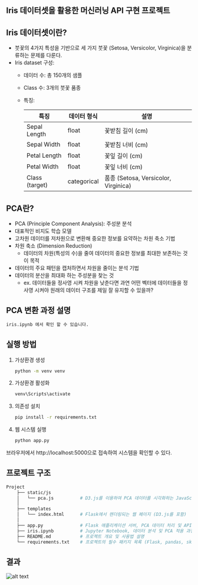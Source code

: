 ## Iris 데이터셋을 활용한 머신러닝 API 구현 프로젝트

## Iris 데이터셋이란?
- 붓꽃의 4가지 특성을 기반으로 세 가지 붓꽃 (Setosa, Versicolor, Virginica)을 분류하는 문제를 다룬다.
- Iris dataset 구성:
    - 데이터 수: 총 150개의 샘플
    - Class 수: 3개의 붓꽃 품종
    - 특징:  

        | 특징            | 데이터 형식   | 설명                                 |
        |-----------------|---------------|--------------------------------------|
        | Sepal Length    | float         | 꽃받침 길이 (cm)                    |
        | Sepal Width     | float         | 꽃받침 너비 (cm)                    |
        | Petal Length    | float         | 꽃잎 길이 (cm)                      |
        | Petal Width     | float         | 꽃잎 너비 (cm)                      |
        | Class (target)  | categorical   | 품종 (Setosa, Versicolor, Virginica) |

## PCA란?
- PCA (Principle Component Analysis): 주성분 분석
- 대표적인 비지도 학습 모델
- 고차원 데이터를 저차원으로 변환해 중요한 정보를 요약하는 차원 축소 기법
- 차원 축소 (Dimension Reduction)
    - 데이터의 차원(특성의 수)을 줄여 데이터의 중요한 정보를 최대한 보존하는 것이 목적
- 데이터의 주요 패턴을 캡처하면서 차원을 줄이는 분석 기법
- 데이터의 분산을 최대화 하는 주성분을 찾는 것
    - ex. 데이터들을 정사영 시켜 차원을 낮춘다면 과연 어떤 벡터에 데이터들을 정사영 시켜야 원래의 데이터 구조를 제일 잘 유지할 수 있을까?

## PCA 변환 과정 설명
```bash
iris.ipynb 에서 확인 할 수 있습니다.
```

## 실행 방법
1. 가상환경 생성
    ```bash
    python -m venv venv
    ```
2. 가상환경 활성화
    ```bash
    venv\Scripts\activate
    ```
3. 의존성 설치
    ```bash
    pip install -r requirements.txt
    ```
4. 웹 시스템 실행
    ```bash
    python app.py
    ```
브라우저에서 http://localhost:5000으로 접속하여 시스템을 확인할 수 있다.

## 프로젝트 구조
```bash
Project
    ├── static/js                      
    │   └── pca.js          # D3.js를 이용하여 PCA 데이터를 시각화하는 JavaScript 파일  
    │  
    ├── templates
    │   └── index.html      # Flask에서 렌더링되는 웹 페이지 (D3.js를 포함)  
    │   
    ├── app.py              # Flask 애플리케이션 서버, PCA 데이터 처리 및 API 제공  
    ├── iris.ipynb          # Jupyter Notebook, 데이터 분석 및 PCA 적용 과정 기록  
    ├── README.md           # 프로젝트 개요 및 사용법 설명 
    └── requirements.txt    # 프로젝트의 필수 패키지 목록 (Flask, pandas, sklearn 등) 
```

## 결과
![alt text](image_for_READEME/image.png)
